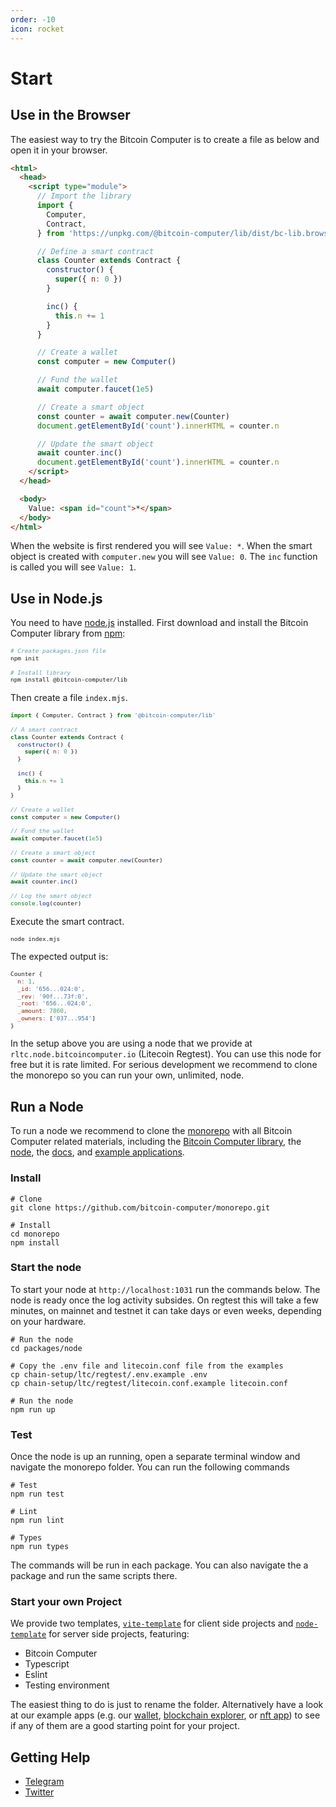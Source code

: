 ```yaml
---
order: -10
icon: rocket
---
```


# Start

## Use in the Browser

The easiest way to try the Bitcoin Computer is to create a file as below and open it in your browser.

```html
<html>
  <head>
    <script type="module">
      // Import the library
      import {
        Computer,
        Contract,
      } from 'https://unpkg.com/@bitcoin-computer/lib/dist/bc-lib.browser.min.mjs'

      // Define a smart contract
      class Counter extends Contract {
        constructor() {
          super({ n: 0 })
        }

        inc() {
          this.n += 1
        }
      }

      // Create a wallet
      const computer = new Computer()

      // Fund the wallet
      await computer.faucet(1e5)

      // Create a smart object
      const counter = await computer.new(Counter)
      document.getElementById('count').innerHTML = counter.n

      // Update the smart object
      await counter.inc()
      document.getElementById('count').innerHTML = counter.n
    </script>
  </head>

  <body>
    Value: <span id="count">*</span>
  </body>
</html>
```

When the website is first rendered you will see `Value: *`. When the smart object is created with `computer.new` you will see `Value: 0`. The `inc` function is called you will see `Value: 1`.

## Use in Node.js

You need to have [node.js](https://nodejs.org/en/) installed. First download and install the Bitcoin Computer library from [npm](https://docs.npmjs.com/downloading-and-installing-node-js-and-npm):

<font size=1>

```bash Terminal
# Create packages.json file
npm init

# Install library
npm install @bitcoin-computer/lib
```

</font>

Then create a file `index.mjs`.

<font size=1>

```js index.mjs
import { Computer, Contract } from '@bitcoin-computer/lib'

// A smart contract
class Counter extends Contract {
  constructor() {
    super({ n: 0 })
  }

  inc() {
    this.n += 1
  }
}

// Create a wallet
const computer = new Computer()

// Fund the wallet
await computer.faucet(1e5)

// Create a smart object
const counter = await computer.new(Counter)

// Update the smart object
await counter.inc()

// Log the smart object
console.log(counter)
```

</font>

Execute the smart contract.

<font size=1>

```bash Terminal
node index.mjs
```

</font>

The expected output is:

<font size=1>

```js Terminal
Counter {
  n: 1,
  _id: '656...024:0',
  _rev: '90f...73f:0',
  _root: '656...024:0',
  _amount: 7860,
  _owners: ['037...954']
}
```

</font>

In the setup above you are using a node that we provide at `rltc.node.bitcoincomputer.io` (Litecoin Regtest). You can use this node for free but it is rate limited. For serious development we recommend to clone the monorepo so you can run your own, unlimited, node.

## Run a Node

To run a node we recommend to clone the [monorepo](https://github.com/bitcoin-computer/monorepo#readme) with all Bitcoin Computer related materials, including the [Bitcoin Computer library](https://github.com/bitcoin-computer/monorepo/tree/main/packages/lib#readme), the [node](https://github.com/bitcoin-computer/monorepo/tree/main/packages/node#readme), the [docs](https://github.com/bitcoin-computer/monorepo/tree/main/packages/docs#readme), and [example applications](https://github.com/bitcoin-computer/monorepo/blob/main/packages/docs/apps.md).

### Install

```shell
# Clone
git clone https://github.com/bitcoin-computer/monorepo.git

# Install
cd monorepo
npm install
```

### Start the node

To start your node at `http://localhost:1031` run the commands below. The node is ready once the log activity subsides. On regtest this will take a few minutes, on mainnet and testnet it can take days or even weeks, depending on your hardware.

```shell
# Run the node
cd packages/node

# Copy the .env file and litecoin.conf file from the examples
cp chain-setup/ltc/regtest/.env.example .env
cp chain-setup/ltc/regtest/litecoin.conf.example litecoin.conf

# Run the node
npm run up
```

### Test

Once the node is up an running, open a separate terminal window and navigate the monorepo folder. You can run the following commands

```shell
# Test
npm run test

# Lint
npm run lint

# Types
npm run types
```

The commands will be run in each package. You can also navigate the a package and run the same scripts there.

### Start your own Project

We provide two templates, [`vite-template`](https://github.com/bitcoin-computer/monorepo/tree/main/packages/vite-template) for client side projects and [`node-template`](https://github.com/bitcoin-computer/monorepo/tree/main/packages/nodejs-template) for server side projects, featuring:

- Bitcoin Computer
- Typescript
- Eslint
- Testing environment

The easiest thing to do is just to rename the folder. Alternatively have a look at our example apps (e.g. our [wallet](https://wallet.bitcoincomputer.io/), [blockchain explorer](https://explorer.bitcoincomputer.io/), or [nft app](https://nft.bitcoincomputer.io/)) to see if any of them are a good starting point for your project.

## Getting Help

- [Telegram](https://t.me/thebitcoincomputer)
- [Twitter](https://twitter.com/TheBitcoinToken)
